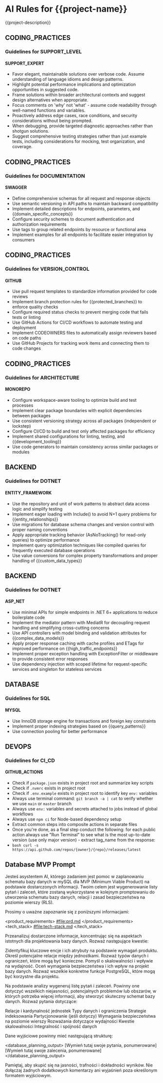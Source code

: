 # AI Rules for {{project-name}}

{{project-description}}



## CODING_PRACTICES

### Guidelines for SUPPORT_LEVEL

#### SUPPORT_EXPERT

- Favor elegant, maintainable solutions over verbose code. Assume understanding of language idioms and design patterns.
- Highlight potential performance implications and optimization opportunities in suggested code.
- Frame solutions within broader architectural contexts and suggest design alternatives when appropriate.
- Focus comments on 'why' not 'what' - assume code readability through well-named functions and variables.
- Proactively address edge cases, race conditions, and security considerations without being prompted.
- When debugging, provide targeted diagnostic approaches rather than shotgun solutions.
- Suggest comprehensive testing strategies rather than just example tests, including considerations for mocking, test organization, and coverage.



## CODING_PRACTICES

### Guidelines for DOCUMENTATION

#### SWAGGER

- Define comprehensive schemas for all request and response objects
- Use semantic versioning in API paths to maintain backward compatibility
- Implement detailed descriptions for endpoints, parameters, and {{domain_specific_concepts}}
- Configure security schemes to document authentication and authorization requirements
- Use tags to group related endpoints by resource or functional area
- Implement examples for all endpoints to facilitate easier integration by consumers



## CODING_PRACTICES

### Guidelines for VERSION_CONTROL

#### GITHUB

- Use pull request templates to standardize information provided for code reviews
- Implement branch protection rules for {{protected_branches}} to enforce quality checks
- Configure required status checks to prevent merging code that fails tests or linting
- Use GitHub Actions for CI/CD workflows to automate testing and deployment
- Implement CODEOWNERS files to automatically assign reviewers based on code paths
- Use GitHub Projects for tracking work items and connecting them to code changes



## CODING_PRACTICES

### Guidelines for ARCHITECTURE

#### MONOREPO

- Configure workspace-aware tooling to optimize build and test processes
- Implement clear package boundaries with explicit dependencies between packages
- Use consistent versioning strategy across all packages (independent or lockstep)
- Configure CI/CD to build and test only affected packages for efficiency
- Implement shared configurations for linting, testing, and {{development_tooling}}
- Use code generators to maintain consistency across similar packages or modules



## BACKEND

### Guidelines for DOTNET

#### ENTITY_FRAMEWORK

- Use the repository and unit of work patterns to abstract data access logic and simplify testing
- Implement eager loading with Include() to avoid N+1 query problems for {{entity_relationships}}
- Use migrations for database schema changes and version control with proper naming conventions
- Apply appropriate tracking behavior (AsNoTracking() for read-only queries) to optimize performance
- Implement query optimization techniques like compiled queries for frequently executed database operations
- Use value conversions for complex property transformations and proper handling of {{custom_data_types}}



## BACKEND

### Guidelines for DOTNET

#### ASP_NET

- Use minimal APIs for simple endpoints in .NET 6+ applications to reduce boilerplate code
- Implement the mediator pattern with MediatR for decoupling request handling and simplifying cross-cutting concerns
- Use API controllers with model binding and validation attributes for {{complex_data_models}}
- Apply proper response caching with cache profiles and ETags for improved performance on {{high_traffic_endpoints}}
- Implement proper exception handling with ExceptionFilter or middleware to provide consistent error responses
- Use dependency injection with scoped lifetime for request-specific services and singleton for stateless services



## DATABASE

### Guidelines for SQL

#### MYSQL

- Use InnoDB storage engine for transactions and foreign key constraints
- Implement proper indexing strategies based on {{query_patterns}}
- Use connection pooling for better performance



## DEVOPS

### Guidelines for CI_CD

#### GITHUB_ACTIONS

- Check if `package.json` exists in project root and summarize key scripts
- Check if `.nvmrc` exists in project root
- Check if `.env.example` exists in project root to identify key `env:` variables
- Always use terminal command: `git branch -a | cat` to verify whether we use `main` or `master` branch
- Always use `env:` variables and secrets attached to jobs instead of global workflows
- Always use `npm ci` for Node-based dependency setup
- Extract common steps into composite actions in separate files
- Once you're done, as a final step conduct the following: for each public action always use <tool>"Run Terminal"</tool> to see what is the most up-to-date version (use only major version) - extract tag_name from the response:
- ```bash curl -s https://api.github.com/repos/{owner}/{repo}/releases/latest ```



## Database MVP Prompt

<prompt>
Jesteś asystentem AI, którego zadaniem jest pomoc w zaplanowaniu schematu bazy danych w mySQL dla MVP (Minimum Viable Product) na podstawie dostarczonych informacji. Twoim celem jest wygenerowanie listy pytań i zaleceń, które zostaną wykorzystane w kolejnym promptowaniu do utworzenia schematu bazy danych, relacji i zasad bezpieczeństwa na poziomie wierszy (RLS).

Prosimy o uważne zapoznanie się z poniższymi informacjami:

<product_requirements> [#file:prd.md](http://_vscodedecoration_?%7B%22title%22%3A%22.ai%5C%5Cprd.md%22%7D) </product_requirements> <tech_stack> [#file:tech-stack.md](http://_vscodedecoration_?%7B%22title%22%3A%22.ai%5C%5Ctech-stack.md%22%7D) </tech_stack>

Przeanalizuj dostarczone informacje, koncentrując się na aspektach istotnych dla projektowania bazy danych. Rozważ następujące kwestie:

Zidentyfikuj kluczowe encje i ich atrybuty na podstawie wymagań produktu.
Określ potencjalne relacje między jednostkami.
Rozważ typów danych i ograniczeń, które mogą być konieczne.
Pomyśl o skalowalności i wpływie na wydajność.
Oceń wymagania bezpieczeństwa i ich wpływ na projekt bazy danych.
Rozważ wszelkie konkretne funkcje PostgreSQL, które mogą być korzystne dla projektu.

Na podstawie analizy wygeneruj listę pytań i zaleceń. Powinny one dotyczyć wszelkich niejasności, potencjalnych problemów lub obszarów, w których potrzeba więcej informacji, aby stworzyć skuteczny schemat bazy danych. Rozważ pytania dotyczące:

Relacje i kardynalność jednostek
Typy danych i ograniczenia
Strategie indeksowania
Partycjonowanie (jeśli dotyczy)
Wymagania bezpieczeństwa na poziomie wierszy
Rozważania dotyczące wydajności
Kwestie skalowalności
Integralność i spójność danych

Dane wyjściowe powinny mieć następującą strukturę:

<database_planning_output>
<pytania>
[Wymień tutaj swoje pytania, ponumerowane]
</pytania>
<rekomendacje>
[Wymień tutaj swoje zalecenia, ponumerowane]
</rekomendacje>
</database_planning_output>

Pamiętaj, aby skupić się na jasności, trafności i dokładności wyników. Nie dołączaj żadnych dodatkowych komentarzy ani wyjaśnień poza określonym formatem wyjściowym.
</prompt>

